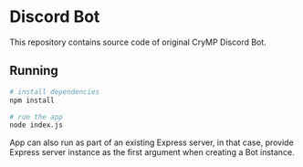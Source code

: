 # Discord Bot

This repository contains source code of original CryMP Discord Bot.

## Running

```sh
# install dependencies
npm install

# run the app
node index.js
```

App can also run as part of an existing Express server, in that case, provide Express server instance as the first argument when creating a Bot instance.

